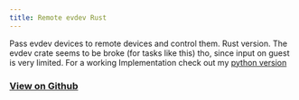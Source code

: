 ```yaml
---
title: Remote evdev Rust
---
```


Pass evdev devices to remote devices and control them. Rust version. The evdev crate seems to be broke (for tasks like this) tho, since input on guest is very limited. For a working Implementation check out my [python version](/Projects/remote-evdev-python)

### [View on Github](https://github.com/Surferlul/remote-evdev-rs)
